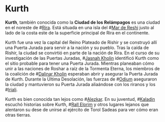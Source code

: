 # Kurth

**Kurth**, también conocida como la **Ciudad de los Relámpagos** es una ciudad en el noreste de #[Rira](locations/rira). Está situada en una isla del #[Mar de Reshi](locations/reshi-sea) justo al lado de la costa este de la superficie principal de Rira en el continente. 

Kurth fue una vez la capital del Reino Plateado de Rishir y se construyó allí una Puerta Jurada para servir a la nación y su pueblo. Tras la caída de Rishir, la ciudad se convirtió en parte de la nación de Rira. En el curso de su investigación de las Puertas Juradas, #[Jasnah Kholin](characters/jasnah) identificó Kurth como el sitio probable para tener una Puerta Jurada. Mientras planeaban cómo unir a las naciones de Roshar a raíz de la Tormenta Eterna, los miembros de la coalición de #[Dalinar Kholin](characters/dalinar) esperaban abrir y asegurar la Puerta Jurada de Kurth. Durante la Última Desolación, las fuerzas de #[Odium](characters/odium) aseguraron la ciudad y mantuvieron su Puerta Jurada aliaándose con los riranos y los #[Iriali](locations/iri).

Kurth es bien conocida tan lejos como #[Alezkar](locations/alethkar). En su juventud, #[Kaladin](characters/kaladin) escuchó historias sobre Kurth, #[Rall Elorim](locations/rall-elorim) y otros lugares lejanos que alentaron su dese de unirse al ejército de Torol Sadeas para ver cómo eran otras tierras. 
